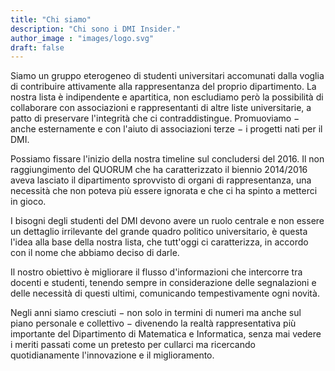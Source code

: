 ```yaml
---
title: "Chi siamo"
description: "Chi sono i DMI Insider."
author_image : "images/logo.svg"
draft: false
---
```


Siamo un gruppo eterogeneo di studenti universitari accomunati dalla voglia di contribuire attivamente alla rappresentanza del proprio dipartimento. La nostra lista è indipendente e apartitica, non escludiamo però la possibilità di collaborare con associazioni e rappresentanti
di altre liste universitarie, a patto di preservare l'integrità che ci contraddistingue.
Promuoviamo − anche esternamente e con l'aiuto di associazioni terze − i progetti nati per il DMI.

Possiamo fissare l'inizio della nostra timeline sul concludersi del 2016.
Il non raggiungimento del QUORUM che ha caratterizzato il biennio 2014/2016 aveva lasciato
il dipartimento sprovvisto di organi di rappresentanza, una necessità che non poteva più essere ignorata e che ci ha spinto a metterci in gioco.

I bisogni degli studenti del DMI devono avere un ruolo centrale e non essere un dettaglio irrilevante
del grande quadro politico universitario, è questa l'idea alla base della nostra lista, che tutt'oggi ci caratterizza, in accordo con il nome che abbiamo deciso di darle.

Il nostro obiettivo è migliorare il flusso d'informazioni che intercorre tra docenti e studenti, tenendo sempre in considerazione delle segnalazioni e delle necessità di questi ultimi, comunicando tempestivamente ogni novità.

Negli anni siamo cresciuti − non solo in termini di numeri ma anche sul piano personale e collettivo − divenendo la realtà rappresentativa più importante del Dipartimento di Matematica e Informatica, senza mai vedere i meriti passati come un pretesto per cullarci ma ricercando quotidianamente l'innovazione e il miglioramento.
